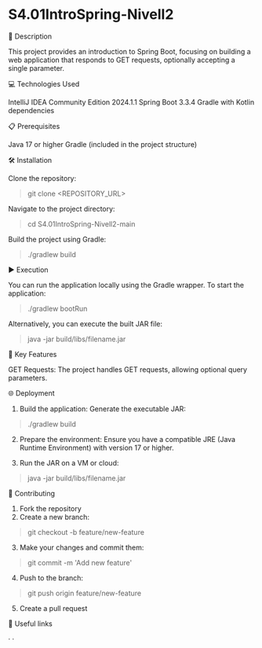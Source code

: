 # S4.01IntroSpring-Nivell2

📄 Description

This project provides an introduction to Spring Boot, focusing on building a web application that responds to GET requests, optionally accepting a single parameter.

💻 Technologies Used

IntelliJ IDEA Community Edition 2024.1.1
Spring Boot 3.3.4
Gradle with Kotlin dependencies

📋 Prerequisites

Java 17 or higher
Gradle (included in the project structure)

🛠️ Installation

Clone the repository:
> git clone <REPOSITORY_URL>

Navigate to the project directory:
> cd S4.01IntroSpring-Nivell2-main

Build the project using Gradle:
> ./gradlew build


▶️ Execution

You can run the application locally using the Gradle wrapper. 
To start the application:
> ./gradlew bootRun
> 
Alternatively, you can execute the built JAR file:
> java -jar build/libs/filename.jar
>
> 
🔑 Key Features

GET Requests: The project handles GET requests, allowing optional query parameters.


🌐 Deployment

1. Build the application: Generate the executable JAR:
> ./gradlew build

2. Prepare the environment: Ensure you have a compatible JRE (Java Runtime Environment) with version 17 or higher.

3. Run the JAR on a VM or cloud:
>java -jar build/libs/filename.jar


🤝 Contributing
1. Fork the repository
2. Create a new branch:
> git checkout -b feature/new-feature
3. Make your changes and commit them:
>git commit -m 'Add new feature'
4. Push to the branch:
> git push origin feature/new-feature
5. Create a pull request


🔗 Useful links

· 
· 

